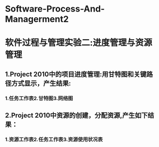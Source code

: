 # Software-Process-And-Managerment2<br>
# 软件过程与管理实验二:进度管理与资源管理<br>
## 1.Project 2010中的项目进度管理:用甘特图和关键路径方式显示，产生结果:<br>
### 1.任务工作表2.甘特图3.网络图<br>
## 2.Project 2010中资源的创建，分配资源,产生如下结果：<br>
### 1.资源工作表2.任务工作表3.资源使用状况表 
